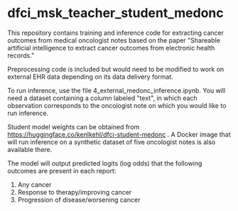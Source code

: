 # dfci_msk_teacher_student_medonc

This repository contains training and inference code for extracting cancer outcomes from medical oncologist notes based on the paper "Shareable artificial intelligence to extract cancer outcomes from electronic health records."

Preprocessing code is included but would need to be modified to work on external EHR data depending on its data delivery format.

To run inference, use the file 4_external_medonc_inference.ipynb. You will need a dataset containing a column labeled "text", in which each observation corresponds to the oncologist note on which you would like to run inference.

Student model weights can be obtained from https://huggingface.co/kenlkehl/dfci-student-medonc .  A Docker image that will run inference on a synthetic dataset of five oncologist notes is also available there.

The model will output predicted logits (log odds) that the following outcomes are present in each report:
1) Any cancer
2) Response to therapy/improving cancer
3) Progression of disease/worsening cancer
